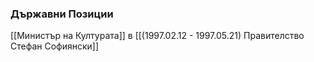 ### Държавни Позиции
[[Министър на Културата]] в [[(1997.02.12 - 1997.05.21) Правителство Стефан Софиянски]]